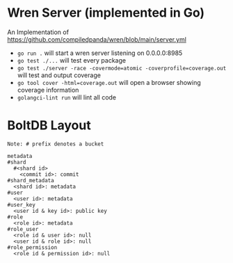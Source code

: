 # Wren Server (implemented in Go)

An Implementation of https://github.com/compiledpanda/wren/blob/main/server.yml

* `go run .` will start a wren server listening on 0.0.0.0:8985
* `go test ./...` will test every package
* `go test ./server -race -covermode=atomic -coverprofile=coverage.out` will test and output coverage
* `go tool cover -html=coverage.out` will open a browser showing coverage information
* `golangci-lint run` will lint all code

# BoltDB Layout

```
Note: # prefix denotes a bucket

metadata
#shard
  #<shard id>
    <commit id>: commit
#shard_metadata
  <shard id>: metadata
#user
  <user id>: metadata
#user_key
  <user id & key id>: public key
#role
  <role id>: metadata
#role_user
  <role id & user id>: null
  <user id & role id>: null
#role_permission
  <role id & permission id>: null
```
